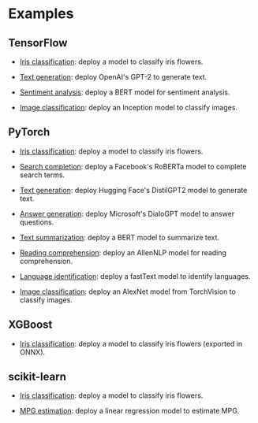 # Examples

## TensorFlow

- [Iris classification](tensorflow/iris-classifier): deploy a model to classify iris flowers.

- [Text generation](tensorflow/text-generator): deploy OpenAI's GPT-2 to generate text.

- [Sentiment analysis](tensorflow/sentiment-analyzer): deploy a BERT model for sentiment analysis.

- [Image classification](tensorflow/image-classifier): deploy an Inception model to classify images.

## PyTorch

- [Iris classification](pytorch/iris-classifier): deploy a model to classify iris flowers.

- [Search completion](pytorch/search-completer): deploy a Facebook's RoBERTa model to complete search terms.

- [Text generation](pytorch/text-generator): deploy Hugging Face's DistilGPT2 model to generate text.

- [Answer generation](pytorch/answer-generator): deploy Microsoft's DialoGPT model to answer questions.

- [Text summarization](pytorch/text-summarizer): deploy a BERT model to summarize text.

- [Reading comprehension](pytorch/reading-comprehender): deploy an AllenNLP model for reading comprehension.

- [Language identification](pytorch/language-identifier): deploy a fastText model to identify languages.

- [Image classification](pytorch/image-classifier): deploy an AlexNet model from TorchVision to classify images.

## XGBoost

- [Iris classification](xgboost/iris-classifier): deploy a model to classify iris flowers (exported in ONNX).

## scikit-learn

- [Iris classification](sklearn/iris-classifier): deploy a model to classify iris flowers.

- [MPG estimation](sklearn/mpg-estimator): deploy a linear regression model to estimate MPG.
